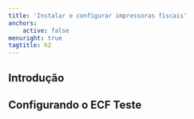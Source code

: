 ```yaml
---
title: 'Instalar e configurar impressoras fiscais'
anchors:
    active: false
menuright: true
tagtitle: h2
---
```


## Introdução

## Configurando o ECF Teste